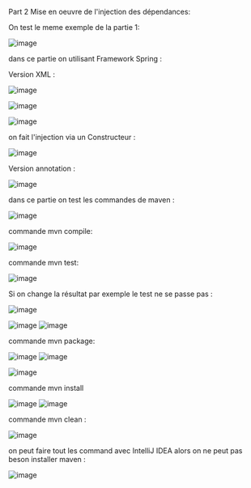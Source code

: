 Part 2 Mise en oeuvre de l'injection des dépendances:

On test le meme exemple de la partie 1: 

![image](https://user-images.githubusercontent.com/102218192/162334833-c3c94e87-77e0-4b97-b80a-56aa0a521421.png)


dans ce partie on utilisant Framework Spring :

Version XML :

![image](https://user-images.githubusercontent.com/102218192/162335790-b6b88414-1a63-4d8b-96be-3a7190560226.png)

![image](https://user-images.githubusercontent.com/102218192/162335980-df26b405-3855-43dd-92e7-eac7f1bfb56a.png)

![image](https://user-images.githubusercontent.com/102218192/162336079-cf3b8a2e-f9b2-4f17-a906-a2f7d5c824a8.png)

on fait l'injection via un Constructeur :

![image](https://user-images.githubusercontent.com/102218192/162336742-31b0d266-6a6c-4df0-a274-67ecc92fc4af.png)


Version annotation :

![image](https://user-images.githubusercontent.com/102218192/162336460-8038bf76-026c-4dab-897c-756db46c1907.png)

dans ce partie on test les commandes de maven :

![image](https://user-images.githubusercontent.com/102218192/162337134-72dacdc4-3ef7-45ce-8556-b7c3454b9020.png)

commande mvn compile:

![image](https://user-images.githubusercontent.com/102218192/162337271-fb80a3c1-80dc-47a9-8932-d680e43b57b1.png)

commande mvn test:

![image](https://user-images.githubusercontent.com/102218192/162337681-5cae155a-49cf-4bc6-aa2c-929f10f38d32.png)

Si on change la résultat par exemple le test ne se passe pas :

![image](https://user-images.githubusercontent.com/102218192/162337777-4e7194b7-e423-45fd-8453-779cedcd0463.png)

![image](https://user-images.githubusercontent.com/102218192/162338129-3c956077-a323-4899-a17e-a6822e6189de.png)
![image](https://user-images.githubusercontent.com/102218192/162338149-5e03250d-15aa-49f3-bf63-c272240071a7.png)

commande mvn package:

![image](https://user-images.githubusercontent.com/102218192/162338425-bdd96e18-f9f2-4996-aad3-cf75b8ea5b2c.png)
![image](https://user-images.githubusercontent.com/102218192/162338467-f1d2fee9-1626-4529-934b-a5e7c073d57e.png)

![image](https://user-images.githubusercontent.com/102218192/162338583-3dbe1361-f01d-4f53-9c9c-507da4fbc925.png)

commande mvn install

![image](https://user-images.githubusercontent.com/102218192/162338716-4f754047-e1eb-4c8f-b562-9544e904cd9e.png)
![image](https://user-images.githubusercontent.com/102218192/162338764-63d80e19-5b0a-4d2e-b6ed-721c279cbd1f.png)

commande mvn clean :

![image](https://user-images.githubusercontent.com/102218192/162338829-51a3ef25-d642-4a21-8d44-bc05dcf16c10.png)

on peut faire tout les command avec IntelliJ IDEA alors on ne peut pas beson installer  maven  :

![image](https://user-images.githubusercontent.com/102218192/162339352-0a6c9bef-ca5b-4180-82bd-f8f7e482b16d.png)









